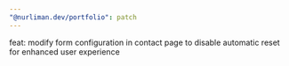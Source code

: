 ```yaml
---
"@nurliman.dev/portfolio": patch
---
```


feat: modify form configuration in contact page to disable automatic reset for enhanced user experience
